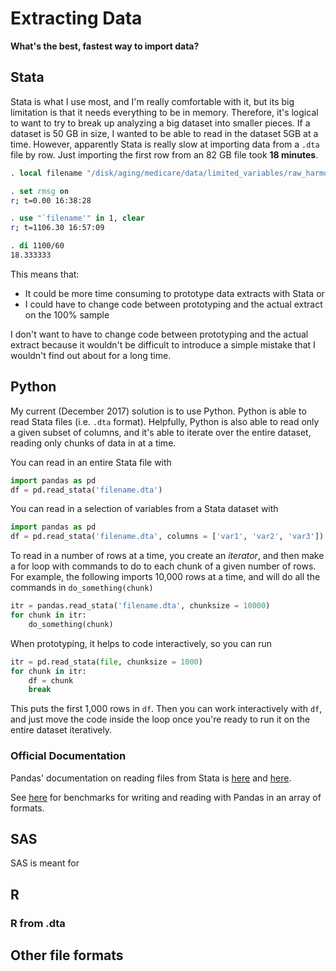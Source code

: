 
# Extracting Data

**What's the best, fastest way to import data?**

## Stata

Stata is what I use most, and I'm really comfortable with it, but its big limitation is that it needs everything to be in memory. Therefore, it's logical to want to try to break up analyzing a big dataset into smaller pieces. If a dataset is 50 GB in size, I wanted to be able to read in the dataset 5GB at a time. However, apparently Stata is really slow at importing data from a `.dta` file by row. Just importing the first row from an 82 GB file took **18 minutes**.

```stata
. local filename "/disk/aging/medicare/data/limited_variables/raw_harmonized/100pct/op/op100_clms_raw_2010.dta"

. set rmsg on
r; t=0.00 16:38:28

. use "`filename'" in 1, clear
r; t=1106.30 16:57:09

. di 1100/60
18.333333
```

This means that:

- It could be more time consuming to prototype data extracts with Stata or
- I could have to change code between prototyping and the actual extract on the 100% sample

I don't want to have to change code between prototyping and the actual extract because it wouldn't be difficult to introduce a simple mistake that I wouldn't find out about for a long time.

## Python

My current (December 2017) solution is to use Python. Python is able to read Stata files (i.e. `.dta` format). Helpfully, Python is also able to read only a given subset of columns, and it's able to iterate over the entire dataset, reading only chunks of data in at a time.

You can read in an entire Stata file with
```python
import pandas as pd
df = pd.read_stata('filename.dta')
```

You can read in a selection of variables from a Stata dataset with
```python
import pandas as pd
df = pd.read_stata('filename.dta', columns = ['var1', 'var2', 'var3'])
```

To read in a number of rows at a time, you create an _iterator_, and then make a for loop with commands to do to each chunk of a given number of rows. For example, the following imports 10,000 rows at a time, and will do all the commands in `do_something(chunk)`
```python
itr = pandas.read_stata('filename.dta', chunksize = 10000)
for chunk in itr:
    do_something(chunk)
```

When prototyping, it helps to code interactively, so you can run
```python
itr = pd.read_stata(file, chunksize = 1000)
for chunk in itr:
    df = chunk
    break
```
This puts the first 1,000 rows in `df`. Then you can work interactively with `df`, and just move the code inside the loop once you're ready to run it on the entire dataset iteratively.

### Official Documentation
Pandas' documentation on reading files from Stata is [here](https://pandas.pydata.org/pandas-docs/stable/io.html#io-stata-reader) and [here](https://pandas.pydata.org/pandas-docs/stable/generated/pandas.read_stata.html).


See [here](https://pandas.pydata.org/pandas-docs/stable/io.html#io-perf) for benchmarks for writing and reading with Pandas in an array of formats.

## SAS

SAS is meant for

## R

### R from .dta


## Other file formats




